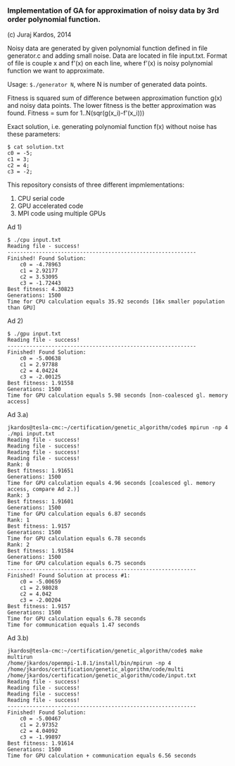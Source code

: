 ### Implementation of GA for approximation of noisy data by 3rd order polynomial function.

(c) Juraj Kardos, 2014

Noisy data are generated by given polynomial function defined in file generator.c and adding small noise. Data are located in file input.txt. Format of file is couple x and f'(x) on each line, where f'(x) is noisy polynomial function we want to approximate.

Usage: `$./generator N`, where N is number of generated data points.

Fitness is squared sum of difference between approximation function g(x) and noisy data points. The lower fitness is the better approximation was found. Fitness = sum for 1..N(sqr(g(x\_i)-f'(x\_i)))

Exact solution, i.e. generating polynomial function f(x) without noise has these parameters:

```
$ cat solution.txt 
c0 = -5;
c1 = 3;
c2 = 4;
c3 = -2;
```

This repository consists of three different impmlementations:

1. CPU serial code
2. GPU accelerated code
3. MPI code using multiple GPUs

Ad 1)

```
$ ./cpu input.txt 
Reading file - success!
------------------------------------------------------------
Finished! Found Solution:
	c0 = -4.78963
	c1 = 2.92177
	c2 = 3.53095
	c3 = -1.72443
Best fitness: 4.30823
Generations: 1500
Time for CPU calculation equals 35.92 seconds [16x smaller population than GPU]
```

Ad 2)

```
$ ./gpu input.txt 
Reading file - success!
------------------------------------------------------------
Finished! Found Solution:
	c0 = -5.00638
	c1 = 2.97788
	c2 = 4.04224
	c3 = -2.00125
Best fitness: 1.91558
Generations: 1500
Time for GPU calculation equals 5.98 seconds [non-coalesced gl. memory access]
```

Ad 3.a)

```
jkardos@tesla-cmc:~/certification/genetic_algorithm/code$ mpirun -np 4 ./mpi input.txt
Reading file - success!
Reading file - success!
Reading file - success!
Reading file - success!
Rank: 0
Best fitness: 1.91651
Generations: 1500
Time for GPU calculation equals 4.96 seconds [coalesced gl. memory access, compare Ad 2.)]
Rank: 3
Best fitness: 1.91601
Generations: 1500
Time for GPU calculation equals 6.87 seconds
Rank: 1
Best fitness: 1.9157
Generations: 1500
Time for GPU calculation equals 6.78 seconds
Rank: 2
Best fitness: 1.91584
Generations: 1500
Time for GPU calculation equals 6.75 seconds
------------------------------------------------------------
Finished! Found Solution at process #1: 
	c0 = -5.00659
	c1 = 2.98028
	c2 = 4.042
	c3 = -2.00204
Best fitness: 1.9157
Generations: 1500
Time for GPU calculation equals 6.78 seconds
Time for communication equals 1.47 seconds
```

Ad 3.b)

```
jkardos@tesla-cmc:~/certification/genetic_algorithm/code$ make multirun
/home/jkardos/openmpi-1.8.1/install/bin/mpirun -np 4 /home/jkardos/certification/genetic_algorithm/code/multi /home/jkardos/certification/genetic_algorithm/code/input.txt
Reading file - success!
Reading file - success!
Reading file - success!
Reading file - success!
------------------------------------------------------------
Finished! Found Solution: 
	c0 = -5.00467
	c1 = 2.97352
	c2 = 4.04092
	c3 = -1.99897
Best fitness: 1.91614
Generations: 1500
Time for GPU calculation + communication equals 6.56 seconds
```

